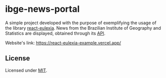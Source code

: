 # ibge-news-portal

A simple project developed with the purpose of exemplifying the usage of the library [react-eulexia](https://github.com/gucollaco/react-eulexia). News from the Brazilian Institute of Geography and Statistics are displayed, obtained through its [API](https://servicodados.ibge.gov.br/api/docs).

Website's link: https://react-eulexia-example.vercel.app/

## License
Licensed under [MIT](./LICENSE).
